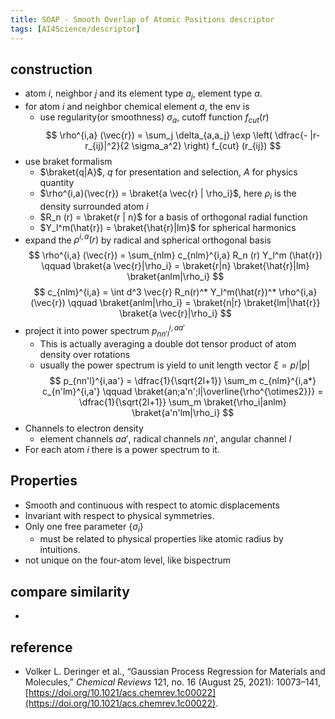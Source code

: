 ```yaml
---
title: SOAP - Smooth Overlap of Atomic Positions descriptor
tags: [AI4Science/descriptor]
---
```




## construction

- atom $i$, neighbor $j$ and its element type $a_j$, element type $a$.
- for atom $i$ and neighbor chemical element $a$, the env is
	- use regularity(or smoothness) $\sigma_a$, cutoff function $f_{cut}(r)$
$$
\rho^{i,a} (\vec{r}) = \sum_j \delta_{a,a_j}
\exp \left( \dfrac{- |r-r_{ij}|^2}{2 \sigma_a^2} \right) f_{cut} (r_{ij})
$$
- use braket formalism
	- $\braket{q|A}$, $q$ for presentation and selection, $A$ for physics quantity
	- $\rho^{i,a}(\vec{r}) = \braket{a \vec{r} | \rho_i}$, here $\rho_i$ is the density surrounded atom $i$
	- $R_n (r) = \braket{r | n}$ for a basis of orthogonal radial function
	- $Y_l^m(\hat{r}) = \braket{\hat{r}|lm}$ for spherical harmonics
- expand the $\rho^{i,a} (r)$ by radical and spherical orthogonal basis
$$
\rho^{i,a} (\vec{r}) = \sum_{nlm} c_{nlm}^{i,a} R_n (r) Y_l^m (\hat{r})
\qquad
\braket{a \vec{r}|\rho_i} = \braket{r|n} \braket{\hat{r}|lm} \braket{anlm|\rho_i}
$$
$$
c_{nlm}^{i,a} = \int d^3 \vec{r} R_n(r)^* Y_l^m(\hat{r})^* \rho^{i,a}(\vec{r})
\qquad
\braket{anlm|\rho_i} = \braket{n|r} \braket{lm|\hat{r}} \braket{a \vec{r}|\rho_i}
$$
- project it into power spectrum $p_{nn'l}^{i,aa'}$
	- This is actually averaging a double dot tensor product of atom density over rotations
	- usually the power spectrum is yield to unit length vector $\xi = p/|p|$
$$
p_{nn'l}^{i,aa'} = \dfrac{1}{\sqrt{2l+1}} \sum_m c_{nlm}^{i,a*} c_{n'lm}^{i,a'}
\qquad
\braket{an;a'n';l|\overline{\rho^{\otimes2}}} = \dfrac{1}{\sqrt{2l+1}} \sum_m
\braket{\rho_i|anlm} \braket{a'n'lm|\rho_i}
$$
- Channels to electron density
	- element channels $aa'$, radical channels $nn'$, angular channel $l$
- For each atom $i$ there is a power spectrum to it.

## Properties

- Smooth and continuous with respect to atomic displacements
- Invariant with respect to physical symmetries.
- Only one free parameter $\{\sigma_i\}$
	- must be related to physical properties like atomic radius by intuitions.
- not unique on the four-atom level, like bispectrum



## compare similarity

- 





## reference
- Volker L. Deringer et al., “Gaussian Process Regression for Materials and Molecules,” _Chemical Reviews_ 121, no. 16 (August 25, 2021): 10073–141, [https://doi.org/10.1021/acs.chemrev.1c00022](https://doi.org/10.1021/acs.chemrev.1c00022).